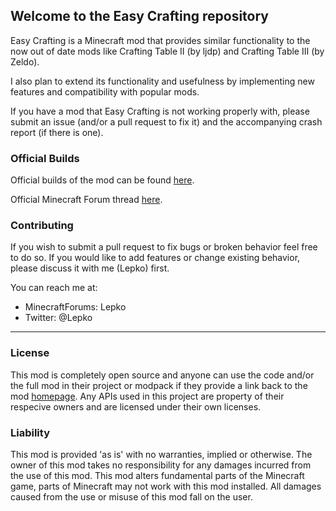 ## Welcome to the Easy Crafting repository

Easy Crafting is a Minecraft mod that provides similar functionality to the now out of date mods like Crafting Table II (by ljdp) and Crafting Table III (by Zeldo).

I also plan to extend its functionality and usefulness by implementing new features and compatibility with popular mods.

If you have a mod that Easy Crafting is not working properly with, please submit an issue (and/or a pull request to fix it) and the accompanying crash report (if there is one).

### Official Builds
Official builds of the mod can be found [here](http://mods.lepko.net/).

Official Minecraft Forum thread [here](http://www.minecraftforum.net/topic/1558714-).

### Contributing
If you wish to submit a pull request to fix bugs or broken behavior feel free to do so. If you would like to add features or change existing behavior, please discuss it with me (Lepko) first.

You can reach me at:
* MinecraftForums: Lepko
* Twitter: @Lepko

----

### License
This mod is completely open source and anyone can use the code and/or the full mod in their project or modpack if they provide a link back to the mod [homepage](http://lepko.net/minecraft/). Any APIs used in this project are property of their respecive owners and are licensed under their own licenses.

### Liability
This mod is provided 'as is' with no warranties, implied or otherwise. The owner of this mod takes no responsibility for any damages incurred from the use of this mod. This mod alters fundamental parts of the Minecraft game, parts of Minecraft may not work with this mod installed. All damages caused from the use or misuse of this mod fall on the user.
